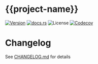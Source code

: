 # {{project-name}}

[![Version](https://img.shields.io/crates/v/{{project-name}}.svg)](https://crates.io/crates/{{project-name}})
[![docs.rs](https://img.shields.io/docsrs/{{project-name}})](https://docs.rs/{{project-name}})
![License](https://img.shields.io/crates/l/{{project-name}}.svg)
[![Codecov](https://img.shields.io/codecov/c/github/ark0f/{{project-name}})](https://app.codecov.io/gh/ark0f/{{project-name}})

# Changelog
See [CHANGELOG.md](CHANGELOG.md) for details
